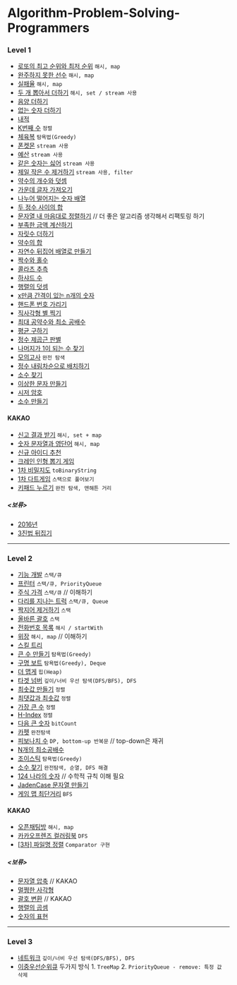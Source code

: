 # Algorithm-Problem-Solving-Programmers
### Level 1
* [로또의 최고 순위와 최저 순위](https://programmers.co.kr/learn/courses/30/lessons/77484) `해시, map`
* [완주하지 못한 선수](https://programmers.co.kr/learn/courses/30/lessons/42576) `해시, map` 
* [실패율](https://programmers.co.kr/learn/courses/30/lessons/42889) `해시, map`
* [두 개 뽑아서 더하기](https://programmers.co.kr/learn/courses/30/lessons/68644) `해시, set / stream 사용`
* [음양 더하기](https://programmers.co.kr/learn/courses/30/lessons/76501)
* [없는 숫자 더하기](https://programmers.co.kr/learn/courses/30/lessons/86051)
* [내적](https://programmers.co.kr/learn/courses/30/lessons/70128)
* [K번째 수](https://programmers.co.kr/learn/courses/30/lessons/42748) `정렬`
* [체육복](https://programmers.co.kr/learn/courses/30/lessons/42862) `탐욕법(Greedy)`
* [폰켓몬](https://programmers.co.kr/learn/courses/30/lessons/1845) `stream 사용`
* [예산](https://programmers.co.kr/learn/courses/30/lessons/12982) `stream 사용`
* [같은 숫자는 싫어](https://programmers.co.kr/learn/courses/30/lessons/12906) `stream 사용`
* [제일 작은 수 제거하기](https://programmers.co.kr/learn/courses/30/lessons/12935) `stream 사용, filter`
* [약수의 개수와 덧셈](https://programmers.co.kr/learn/courses/30/lessons/77884)
* [가운데 글자 가져오기](https://programmers.co.kr/learn/courses/30/lessons/12903)
* [나누어 떨어지는 숫자 배열](https://programmers.co.kr/learn/courses/30/lessons/12910)
* [두 정수 사이의 합](https://programmers.co.kr/learn/courses/30/lessons/12912)
* [문자열 내 마음대로 정렬하기](https://programmers.co.kr/learn/courses/30/lessons/12915) // 더 좋은 알고리즘 생각해서 리팩토링 하기
* [부족한 금액 계산하기](https://programmers.co.kr/learn/courses/30/lessons/82612)
* [자릿수 더하기](https://programmers.co.kr/learn/courses/30/lessons/12931)
* [약수의 합](https://programmers.co.kr/learn/courses/30/lessons/12928)
* [자연수 뒤집어 배열로 만들기](https://programmers.co.kr/learn/courses/30/lessons/12932)
* [짝수와 홀수](https://programmers.co.kr/learn/courses/30/lessons/12937)
* [콜라츠 추측](https://programmers.co.kr/learn/courses/30/lessons/12943)
* [하샤드 수](https://programmers.co.kr/learn/courses/30/lessons/12947)
* [행렬의 덧셈](https://programmers.co.kr/learn/courses/30/lessons/12950)
* [x만큼 간격이 있는 n개의 숫자](https://programmers.co.kr/learn/courses/30/lessons/12954)
* [핸드폰 번호 가리기](https://programmers.co.kr/learn/courses/30/lessons/12948)
* [직사각형 별 찍기](https://programmers.co.kr/learn/courses/30/lessons/12969)
* [최대 공약수와 최소 공배수](https://programmers.co.kr/learn/courses/30/lessons/12940)
* [평균 구하기](https://programmers.co.kr/learn/courses/30/lessons/12944)
* [정수 제곱근 판별](https://programmers.co.kr/learn/courses/30/lessons/12934) 
* [나머지가 1이 되는 수 찾기](https://programmers.co.kr/learn/courses/30/lessons/87389)
* [모의고사](https://programmers.co.kr/learn/courses/30/lessons/42840) `완전 탐색`
* [정수 내림차순으로 배치하기](https://programmers.co.kr/learn/courses/30/lessons/12933)
* [소수 찾기](https://programmers.co.kr/learn/courses/30/lessons/12921)
* [이상한 문자 만들기](https://programmers.co.kr/learn/courses/30/lessons/12930)
* [시저 암호](https://programmers.co.kr/learn/courses/30/lessons/12926)
* [소수 만들기](https://programmers.co.kr/learn/courses/30/lessons/12977)
#### KAKAO
* [신고 결과 받기](https://programmers.co.kr/learn/courses/30/lessons/92334) `해시, set + map`
* [숫자 문자열과 영단어](https://programmers.co.kr/learn/courses/30/lessons/81301) `해시, map`
* [신규 아이디 추천](https://programmers.co.kr/learn/courses/30/lessons/72410?language=java)
* [크레인 인형 뽑기 게임](https://programmers.co.kr/learn/courses/30/lessons/64061) 
* [1차 비밀지도](https://programmers.co.kr/learn/courses/30/lessons/17681) `toBinaryString`
* [1차 다트게임](https://programmers.co.kr/learn/courses/30/lessons/17682) `스택으로 풀어보기`
* [키패드 누르기](https://programmers.co.kr/learn/courses/30/lessons/67256) `완전 탐색, 맨해튼 거리`

##### <보류>
* [2016년](https://programmers.co.kr/learn/courses/30/lessons/12901)
* [3진법 뒤집기](https://programmers.co.kr/learn/courses/30/lessons/68935)

* * *

### Level 2
* [기능 개발](https://programmers.co.kr/learn/courses/30/lessons/42586) `스택/큐`
* [프린터](https://programmers.co.kr/learn/courses/30/lessons/42587) `스택/큐, PriorityQueue` 
* [주식 가격](https://programmers.co.kr/learn/courses/30/lessons/42584) `스택/큐` // 이해하기
* [다리를 지나는 트럭](https://programmers.co.kr/learn/courses/30/lessons/42583) `스택/큐, Queue`
* [짝지어 제거하기](https://programmers.co.kr/learn/courses/30/lessons/12973) `스택`
* [올바른 괄호](https://programmers.co.kr/learn/courses/30/lessons/12909?language=java) `스택`
* [전화번호 목록](https://programmers.co.kr/learn/courses/30/lessons/42577) `해시 / startWith`
* [위장](https://programmers.co.kr/learn/courses/30/lessons/42578) `해시, map` // 이해하기
* [스킬 트리](https://programmers.co.kr/learn/courses/30/lessons/49993)
* [큰 수 만들기](https://programmers.co.kr/learn/courses/30/lessons/42883) `탐욕법(Greedy)`
* [구명 보트](https://programmers.co.kr/learn/courses/30/lessons/42885) `탐욕법(Greedy), Deque`
* [더 맵게](https://programmers.co.kr/learn/courses/30/lessons/42626) `힙(Heap)`
* [타겟 넘버](https://programmers.co.kr/learn/courses/30/lessons/43165) `깊이/너비 우선 탐색(DFS/BFS), DFS`
* [최솟값 만들기](https://programmers.co.kr/learn/courses/30/lessons/12941) `정렬`
* [최댓값과 최솟값](https://programmers.co.kr/learn/courses/30/lessons/12939) `정렬`
* [가장 큰 수](https://programmers.co.kr/learn/courses/30/lessons/42746) `정렬`
* [H-Index](https://programmers.co.kr/learn/courses/30/lessons/42747) `정렬`
* [다음 큰 숫자](https://programmers.co.kr/learn/courses/30/lessons/12911) `bitCount`
* [카펫](https://programmers.co.kr/learn/courses/30/lessons/42842) `완전탐색`
* [피보나치 수](https://programmers.co.kr/learn/courses/30/lessons/12945) `DP, bottom-up 반복문` // top-down은 재귀
* [N개의 최소공배수](https://programmers.co.kr/learn/courses/30/lessons/12953)
* [조이스틱](https://programmers.co.kr/learn/courses/30/lessons/42860) `탐욕법(Greedy)`
* [소수 찾기](https://programmers.co.kr/learn/courses/30/lessons/42839) `완전탐색, 순열, DFS 해결`
* [124 나라의 숫자](https://programmers.co.kr/learn/courses/30/lessons/12899) // 수학적 규칙 이해 필요
* [JadenCase 문자열 만들기](https://programmers.co.kr/learn/courses/30/lessons/12951)
* [게임 맵 최단거리](https://programmers.co.kr/learn/courses/30/lessons/1844) `BFS`

#### KAKAO
* [오픈채팅방](https://programmers.co.kr/learn/courses/30/lessons/42888) `해시, map`
* [카카오프렌즈 컬러링북](https://programmers.co.kr/learn/courses/30/lessons/1829) `DFS`
* [[3차] 파일명 정렬](https://programmers.co.kr/learn/courses/30/lessons/17686) `Comparator 구현`

##### <보류>
* [문자열 압축]() // KAKAO
* [멀쩡한 사각형]()
* [괄호 변환]() // KAKAO
* [행렬의 곱셈]()
* [숫자의 표현]()

* * *

### Level 3
* [네트워크](https://programmers.co.kr/learn/courses/30/lessons/43162) `깊이/너비 우선 탐색(DFS/BFS), DFS`
* [이중우선순위큐](https://programmers.co.kr/learn/courses/30/lessons/42628) 두가지 방식 1. `TreeMap` 2. `PriorityQueue - remove: 특정 값 삭제`
